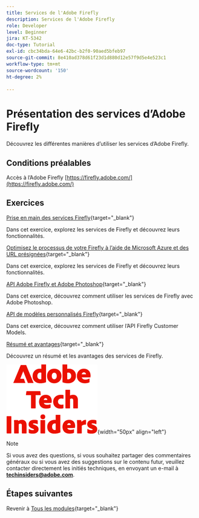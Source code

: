 ```yaml
---
title: Services de l'Adobe Firefly
description: Services de l'Adobe Firefly
role: Developer
level: Beginner
jira: KT-5342
doc-type: Tutorial
exl-id: cbc34bda-64e6-42bc-b2f0-90aed5bfeb97
source-git-commit: 8e410ad378d61f23d1d880d12e57f9d5e4e523c1
workflow-type: tm+mt
source-wordcount: '150'
ht-degree: 2%

---
```


# Présentation des services d’Adobe Firefly

Découvrez les différentes manières d’utiliser les services d’Adobe Firefly.

## Conditions préalables

Accès à l’Adobe Firefly [https://firefly.adobe.com/](https://firefly.adobe.com/)

## Exercices

[Prise en main des services Firefly](./ex1.md){target="_blank"}

Dans cet exercice, explorez les services de Firefly et découvrez leurs fonctionnalités.

[Optimisez le processus de votre Firefly à l’aide de Microsoft Azure et des URL présignées](./ex2.md){target="_blank"}

Dans cet exercice, explorez les services de Firefly et découvrez leurs fonctionnalités.

[API Adobe Firefly et Adobe Photoshop](./ex3.md){target="_blank"}

Dans cet exercice, découvrez comment utiliser les services de Firefly avec Adobe Photoshop.

[API de modèles personnalisés Firefly](./ex4.md){target="_blank"}

Dans cet exercice, découvrez comment utiliser l’API Firefly Customer Models.

[Résumé et avantages](./summary.md){target="_blank"}

Découvrez un résumé et les avantages des services de Firefly.

![Insiders de la technologie ](./../../../assets/images/techinsiders.png){width="50px" align="left"}

>[!NOTE]
>
>Si vous avez des questions, si vous souhaitez partager des commentaires généraux ou si vous avez des suggestions sur le contenu futur, veuillez contacter directement les initiés techniques, en envoyant un e-mail à **techinsiders@adobe.com**.

## Étapes suivantes

Revenir à [Tous les modules](../../../overview.md){target="_blank"}
